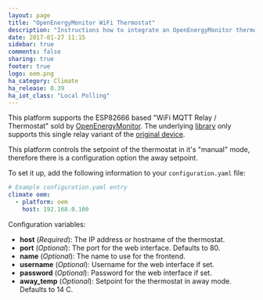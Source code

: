 ```yaml
---
layout: page
title: "OpenEnergyMonitor WiFi Thermostat"
description: "Instructions how to integrate an OpenEnergyMonitor thermostat with Home Assistant."
date: 2017-01-27 11:15
sidebar: true
comments: false
sharing: true
footer: true
logo: oem.png
ha_category: Climate
ha_release: 0.39
ha_iot_class: "Local Polling"
---
```


This platform supports the ESP82666 based "WiFi MQTT Relay / Thermostat" sold by [OpenEnergyMonitor](https://shop.openenergymonitor.com/wifi-mqtt-relay-thermostat/). The underlying [library](http://oemthermostat.readthedocs.io/) only supports this single relay variant of the [original device](https://harizanov.com/2014/12/wifi-iot-3-channel-relay-board-with-mqtt-and-http-api-using-esp8266/).

This platform controls the setpoint of the thermostat in it's "manual" mode, therefore there is a configuration option the away setpoint.

To set it up, add the following information to your `configuration.yaml` file:

```yaml
# Example configuration.yaml entry
climate oem:
  - platform: oem
    host: 192.168.0.100
```

Configuration variables:

- **host** (*Required*): The IP address or hostname of the thermostat.
- **port** (*Optional*): The port for the web interface. Defaults to 80.
- **name** (*Optional*): The name to use for the frontend.
- **username** (*Optional*): Username for the web interface if set.
- **password** (*Optional*): Password for the web interface if set.
- **away_temp** (*Optional*): Setpoint for the thermostat in away mode. Defaults to 14 C.

